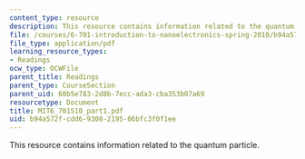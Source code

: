 ```yaml
---
content_type: resource
description: This resource contains information related to the quantum particle.
file: /courses/6-701-introduction-to-nanoelectronics-spring-2010/b94a572fcdd69308219506bfc3f0f1ee_MIT6_701S10_part1.pdf
file_type: application/pdf
learning_resource_types:
- Readings
ocw_type: OCWFile
parent_title: Readings
parent_type: CourseSection
parent_uid: 60b5e783-2d8b-7ecc-ada3-cba353b07a69
resourcetype: Document
title: MIT6_701S10_part1.pdf
uid: b94a572f-cdd6-9308-2195-06bfc3f0f1ee
---
```

This resource contains information related to the quantum particle.

